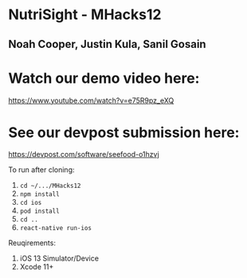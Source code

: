 # NutriSight - MHacks12

## Noah Cooper, Justin Kula, Sanil Gosain

# Watch our demo video here:
https://www.youtube.com/watch?v=e75R9pz_eXQ

# See our devpost submission here:
https://devpost.com/software/seefood-o1hzvj

To run after cloning:
1) `cd ~/.../MHacks12`
2) `npm install`
3) `cd ios`
4) `pod install`
5) `cd ..`
6) `react-native run-ios`

Reuqirements:
1) iOS 13 Simulator/Device
2) Xcode 11+
